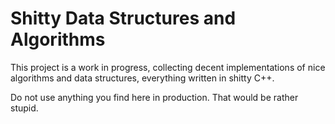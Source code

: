 # Shitty Data Structures and Algorithms

This project is a work in progress, collecting decent implementations of nice
algorithms and data structures, everything written in shitty C++.

Do not use anything you find here in production. That would be rather stupid.

